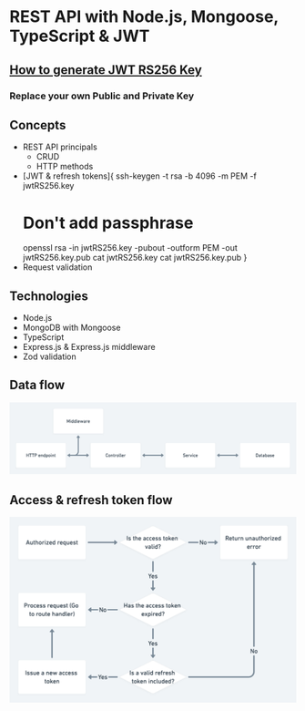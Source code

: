 # REST API with Node.js, Mongoose, TypeScript & JWT

## [How to generate JWT RS256 Key](https://gist.github.com/ygotthilf/baa58da5c3dd1f69fae9)

### Replace your own Public and Private Key

## Concepts

- REST API principals
  - CRUD
  - HTTP methods
- [JWT & refresh tokens]{
  ssh-keygen -t rsa -b 4096 -m PEM -f jwtRS256.key
  # Don't add passphrase
  openssl rsa -in jwtRS256.key -pubout -outform PEM -out jwtRS256.key.pub
  cat jwtRS256.key
  cat jwtRS256.key.pub
}
- Request validation

## Technologies

- Node.js
- MongoDB with Mongoose
- TypeScript
- Express.js & Express.js middleware
- Zod validation

## Data flow

![](./diagrams/data-flow.png)

## Access & refresh token flow

![](./diagrams/refresh-token-flow.png)

